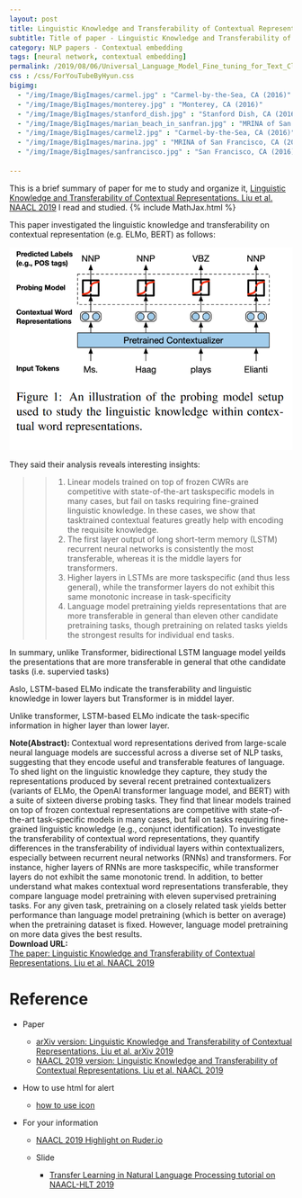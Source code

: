 ```yaml
---
layout: post
title: Linguistic Knowledge and Transferability of Contextual Representations
subtitle: Title of paper - Linguistic Knowledge and Transferability of Contextual Representations
category: NLP papers - Contextual embedding
tags: [neural network, contextual embedding]
permalink: /2019/08/06/Universal_Language_Model_Fine_tuning_for_Text_Classification/
css : /css/ForYouTubeByHyun.css
bigimg: 
  - "/img/Image/BigImages/carmel.jpg" : "Carmel-by-the-Sea, CA (2016)"
  - "/img/Image/BigImages/monterey.jpg" : "Monterey, CA (2016)"
  - "/img/Image/BigImages/stanford_dish.jpg" : "Stanford Dish, CA (2016)"
  - "/img/Image/BigImages/marian_beach_in_sanfran.jpg" : "MRINA of San Francisco, CA (2016)"
  - "/img/Image/BigImages/carmel2.jpg" : "Carmel-by-the-Sea, CA (2016)"
  - "/img/Image/BigImages/marina.jpg" : "MRINA of San Francisco, CA (2016)"
  - "/img/Image/BigImages/sanfrancisco.jpg" : "San Francisco, CA (2016)"
  
---
```


This is a brief summary of paper for me to study and organize it, [Linguistic Knowledge and Transferability of Contextual Representations. Liu et al. NAACL 2019](https://www.aclweb.org/anthology/N19-1112/) I read and studied. 
{% include MathJax.html %}

This paper investigated the linguistic knowledge and transferability on contextual representation (e.g. ELMo, BERT) as follows:

![Liu et al. NAACL 2019](/img/Image/NaturalLanguageProcessing/NLPLabs/Paper_Investigation/Contextual_Embedding/2019-12-26-Linguistic_Knowledge_and_Transferability_of_Contextual_Representations/Linguistic_Knowledge_N_transferability_0.PNG)

They said their analysis reveals interesting insights: 

>>1. Linear models trained on top of frozen CWRs are competitive with state-of-the-art taskspecific models in many cases, but fail on tasks requiring fine-grained linguistic knowledge. In these cases, we show that tasktrained contextual features greatly help with encoding the requisite knowledge.    
>>2. The first layer output of long short-term memory (LSTM) recurrent neural networks is consistently the most transferable, whereas it is the middle layers for transformers.   
>>3. Higher layers in LSTMs are more taskspecific (and thus less general), while the transformer layers do not exhibit this same monotonic increase in task-specificity   
>>4. Language model pretraining yields representations that are more transferable in general than eleven other candidate pretraining tasks, though pretraining on related tasks yields the strongest results for individual end tasks.  

In summary, unlike Transformer, bidirectional LSTM language model yeilds the presentations that are more transferable in general that othe candidate tasks (i.e. supervied tasks)

Aslo, LSTM-based ELMo indicate the transferability and linguistic knowledge in lower layers but Transformer is in middel layer. 

Unlike transformer, LSTM-based ELMo indicate the task-specific information in higher layer than lower layer.

<div class="alert alert-info" role="alert"><i class="fa fa-info-circle"></i> <b>Note(Abstract): </b>
Contextual word representations derived from large-scale neural language models are successful across a diverse set of NLP tasks, suggesting that they encode useful and transferable features of language. To shed light on the linguistic knowledge they capture, they study the representations produced by several recent pretrained contextualizers (variants of ELMo, the OpenAI transformer language model, and BERT) with a suite of sixteen diverse probing tasks. They find that linear models trained on top of frozen contextual representations are competitive with state-of-the-art task-specific models in many cases, but fail on tasks requiring fine-grained linguistic knowledge (e.g., conjunct identification). To investigate the transferability of contextual word representations, they quantify differences in the transferability of individual layers within contextualizers, especially between recurrent neural networks (RNNs) and transformers. For instance, higher layers of RNNs are more taskspecific, while transformer layers do not exhibit the same monotonic trend. In addition, to better understand what makes contextual word representations transferable, they compare language model pretraining with eleven supervised pretraining tasks. For any given task, pretraining on a closely related task yields better performance than language model pretraining (which is better on average) when the pretraining dataset is fixed. However, language model pretraining on more data gives the best results.
</div>
    
<div class="alert alert-success" role="alert"><i class="fa fa-paperclip fa-lg"></i> <b>Download URL: </b><br>
  <a href="https://www.aclweb.org/anthology/N19-1112/">The paper: Linguistic Knowledge and Transferability of Contextual Representations. Liu et al. NAACL 2019</a>
</div>

# Reference 

- Paper 
  - [arXiv version: Linguistic Knowledge and Transferability of Contextual Representations. Liu et al. arXiv 2019](https://arxiv.org/abs/1903.08855)
  - [NAACL 2019 version: Linguistic Knowledge and Transferability of Contextual Representations. Liu et al. NAACL 2019](https://www.aclweb.org/anthology/N19-1112/)
  
- How to use html for alert
  - [how to use icon](http://idratherbewriting.com/documentation-theme-jekyll/mydoc_icons.html)
    
- For your information
  - [NAACL 2019 Highlight on Ruder.io](http://ruder.io/naacl2019/)
  
  - Slide 
    - [Transfer Learning in Natural Language Processing tutorial on NAACL-HLT 2019](https://docs.google.com/presentation/d/1fIhGikFPnb7G5kr58OvYC3GN4io7MznnM0aAgadvJfc/edit#slide=id.g5888218f39_177_4)
































